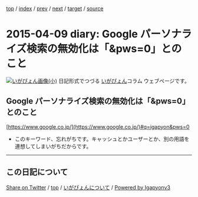 [top](../index.html) 
 / [index](index.html) 
 / [prev](ig150408.html) 
 / [next](ig150412.html) 
 / [target](https://igapyon.github.io/diary/2015/ig150409.html) 
 / [source](https://github.com/igapyon/diary/blob/master/2015/ig150409.src.md) 

2015-04-09 diary: Google パーソナライズ検索の無効化は「&pws=0」とのこと
=====================================================================================================
[![いがぴょん画像(小)](https://igapyon.github.io/diary/images/iga200306s.jpg "いがぴょん")](https://igapyon.github.io/diary/memo/memoigapyon.html) 日記形式でつづる [いがぴょん](https://igapyon.github.io/diary/memo/memoigapyon.html)コラム ウェブページです。

## Google パーソナライズ検索の無効化は「&pws=0」とのこと

[https://www.google.co.jp/](https://www.google.co.jp/)#q=igapyon&pws=0


* このキーワード、忘れがちです。キャッシュとかユーザーとか、別の用語を連想してしまいがちだからです。


----------------------------------------------------------------------------------------------------

## この日記について

[Share on Twitter](https://twitter.com/intent/tweet?hashtags=igapyon%2Cdiary%2C%E3%81%84%E3%81%8C%E3%81%B4%E3%82%87%E3%82%93&text=Google+%E3%83%91%E3%83%BC%E3%82%BD%E3%83%8A%E3%83%A9%E3%82%A4%E3%82%BA%E6%A4%9C%E7%B4%A2%E3%81%AE%E7%84%A1%E5%8A%B9%E5%8C%96%E3%81%AF%E3%80%8C%26pws%3D0%E3%80%8D%E3%81%A8%E3%81%AE%E3%81%93%E3%81%A8&url=https%3A%2F%2Figapyon.github.io%2Fdiary%2F2015%2Fig150409.html) / [top](../index.html) / [いがぴょんについて](https://igapyon.github.io/diary/memo/memoigapyon.html) / [Powered by Igapyonv3](https://github.com/igapyon/igapyonv3)
